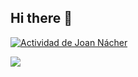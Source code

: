 ## Hi there 👋

[![Actividad de Joan Nácher](https://github-readme-activity-graph.vercel.app/graph?username=joanetn)](https://github.com/joanetn/github-readme-activity-graph)

<img align="center" src="https://github-readme-stats.vercel.app/api/top-langs/?username=joanetn&layout=donut&theme=dracula"/>
